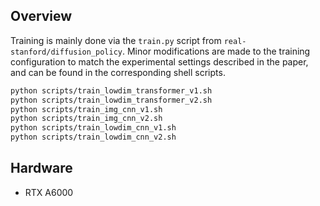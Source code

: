 ## Overview

Training is mainly done via the `train.py` script from `real-stanford/diffusion_policy`. Minor modifications are made to the training configuration to match the experimental settings described in the paper, and can be found in the corresponding shell scripts.

```sh
python scripts/train_lowdim_transformer_v1.sh
python scripts/train_lowdim_transformer_v2.sh
python scripts/train_img_cnn_v1.sh
python scripts/train_img_cnn_v2.sh
python scripts/train_lowdim_cnn_v1.sh
python scripts/train_lowdim_cnn_v2.sh
```

## Hardware

- RTX A6000
